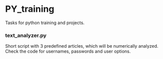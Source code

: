 # PY_training
Tasks for python training and projects.

### text_analyzer.py
Short script with 3 predefined articles, which will be numerically analyzed. Check the code for usernames, passwords and user options.